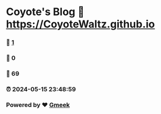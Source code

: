 # Coyote's Blog :link: https://CoyoteWaltz.github.io 
### :page_facing_up: [1](https://CoyoteWaltz.github.io/tag.html) 
### :speech_balloon: 0 
### :hibiscus: 69 
### :alarm_clock: 2024-05-15 23:48:59 
### Powered by :heart: [Gmeek](https://github.com/Meekdai/Gmeek)
